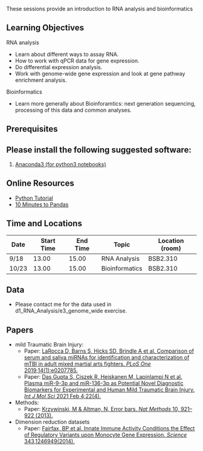 These sessions provide an introduction to RNA analysis and bioinformatics

Learning Objectives
-------------------
RNA analysis
-   Learn about different ways to assay RNA.
-   How to work with qPCR data for gene expression.
-   Do differential expression analysis.
-   Work with genome-wide gene expression and look at gene pathway enrichment analysis.

Bioinformatics
-   Learn more generally about Bioinforamtics: next generation sequencing, processing of this data and common analyses.

Prerequisites
-------------

Please install the following suggested software:
------------------------------------------------

1.  [Anaconda3 (for python3
    notebooks)](https://www.anaconda.com/download/)

<!-- -->


Online Resources
----------------

-   [Python Tutorial](https://www.learnpython.org/)
-   [10 Minutes to Pandas](https://pandas.pydata.org/pandas-docs/stable/10min.html)


Time and Locations
------------------

| **Date** | **Start Time** | **End Time** | **Topic**                                                                              | **Location (room)** |
| -------- | -------------- | ------------ | -------------------------------------------------------------------------------------- | ------------------- |
| 9/18     | 13.00           | 15.00        | RNA Analysis                                                 | BSB2.310             |
| 10/23     | 13.00           | 15.00        | Bioinformatics                                    | BSB2.310             |

Data
----

-   Please contact me for the data used in d1_RNA_Analysis/e3_genome_wide exercise.

Papers
------

-   mild Traumatic Brain Injury:
    -   Paper: [LaRocca D, Barns S, Hicks SD, Brindle A et al. Comparison of serum and saliva miRNAs for identification and characterization of mTBI in adult mixed martial arts fighters. *PLoS One* 2019;14(1):e0207785.](https://journals.plos.org/plosone/article?id=10.1371/journal.pone.0207785)
	-   Paper: [Das Gupta S, Ciszek R, Heiskanen M, Lapinlampi N et al. Plasma miR-9-3p and miR-136-3p as Potential Novel Diagnostic Biomarkers for Experimental and Human Mild Traumatic Brain Injury. *Int J Mol Sci* 2021 Feb 4;22(4).](https://www.mdpi.com/1422-0067/22/4/1563)
-   Methods:
    -   Paper: [Krzywinski, M & Altman, N, Error bars. *Nat Methods* 10, 921–922 (2013).](https://www.nature.com/articles/nmeth.2659)
-   Dimension reduction datasets
    -   Paper: [Fairfax, BP et al. Innate Immune Activity Conditions the Effect of Regulatory Variants upon Monocyte Gene Expression. *Science* 343,1246949(2014).](https://www.science.org/doi/full/10.1126/science.1246949)


